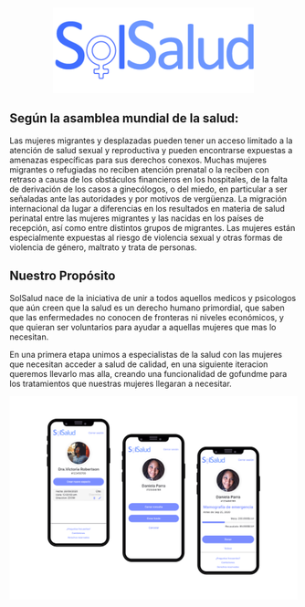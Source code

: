 <p align="center">
  <a href="">
    <img width=70% src="./src/assets/SolSaludPng.png">
  </a>
</p>

## Según la asamblea mundial de la salud:
 
Las mujeres migrantes y desplazadas pueden tener un acceso limitado a la atención de salud sexual y reproductiva y pueden encontrarse expuestas a amenazas específicas para sus derechos conexos. Muchas mujeres migrantes o refugiadas no reciben atención prenatal o la reciben con retraso a causa de los obstáculos financieros en los hospitales, de la falta de derivación de los casos a ginecólogos, o del miedo, en particular a ser señaladas ante las autoridades y por motivos de vergüenza. La migración internacional da lugar a diferencias en los resultados en materia de salud perinatal entre las mujeres migrantes y las nacidas en los países de recepción, así como entre distintos grupos de migrantes. Las mujeres están especialmente expuestas al riesgo de violencia sexual y otras formas de violencia de género, maltrato y trata de personas. 

## Nuestro Propósito

SolSalud nace de la iniciativa de unir a todos aquellos medicos y psicologos que aún creen que la salud es un derecho humano primordial, que saben que las enfermedades no conocen de fronteras ni niveles económicos, y que quieran ser voluntarios para ayudar a aquellas mujeres que mas lo necesitan.

En una primera etapa unimos a especialistas de la salud con las mujeres que necesitan acceder a salud de calidad, en una siguiente iteracion queremos llevarlo mas alla, creando una funcionalidad de gofundme para los tratamientos que nuestras mujeres llegaran a necesitar.

<img src="./iPhone templates cover page.png">





